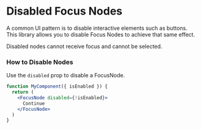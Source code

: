 # Disabled Focus Nodes

A common UI pattern is to disable interactive elements such as buttons. This library
allows you to disable Focus Nodes to achieve that same effect.

Disabled nodes cannot receive focus and cannot be selected.

### How to Disable Nodes

Use the `disabled` prop to disable a FocusNode.

```jsx
function MyComponent({ isEnabled }) {
  return (
    <FocusNode disabled={!isEnabled}>
      Continue
    </FocusNode>
  )
}
```
